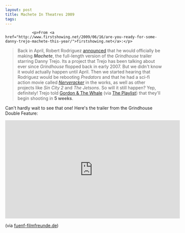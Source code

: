 ```yaml
---
layout: post
title: Machete In Theatres 2009
tags:
---
```



                <p>From <a href="http://www.firstshowing.net/2009/06/16/are-you-ready-for-some-danny-trejo-machete-this-year/">firstshowing.net</a>:</p>
<blockquote>Back in April, Robert Rodriguez <a href="http://www.firstshowing.net/2009/04/23/rodriguez-co-directing-machete-with-editor-ethan-maniquis/">announced</a> that he would officially be making <strong><em>Machete</em></strong>, the full-length version of the <em>Grindhouse</em> trailer starring Danny Trejo. Its a project that Trejo has been talking about ever since <em>Grindhouse</em> flopped back in early 2007. But we didn't know it would actually happen until April. Then we started hearing that Rodriguez would be rebooting <em>Predators</em> and that he had a sci-fi action movie called <a href="http://www.firstshowing.net/2009/02/19/more-updated-details-on-robert-rodriguezs-nerveracker/"><em>Nerveracker</em></a> in the works, as well as other projects like <em>Sin City 2</em> and <em>The Jetsons</em>. So will it still happen? Yep, definitely! Trejo told <a href="http://gordonandthewhale.com/gatw-exclusive-danny-trejo-not-in-the-expendables/">Gordon &amp; The Whale</a> (via <a href="http://theplaylist.blogspot.com/2009/06/machete-is-next-for-robert-rodriguez.html">The Playlist</a>) that they'll begin shooting in <strong>5 weeks</strong>.</blockquote>
<p>Can't hardly wait to see that one! Here's the trailer from the Grindhouse Double Feature:</p>
<iframe width="560" height="315" src="https://www.youtube.com/embed/W8cCzltPD6Y" frameborder="0" allowfullscreen></iframe>
<p>(via <a href="http://www.fuenf-filmfreunde.de/2009/06/16/world-war-z-the-birds-remakes-drop-dead-rosemarys-baby-ist-nicht-rosemarys-baby-und-machete-kommt-noch-dieses-jahr/">fuenf-filmfreunde.de</a>)</p>
